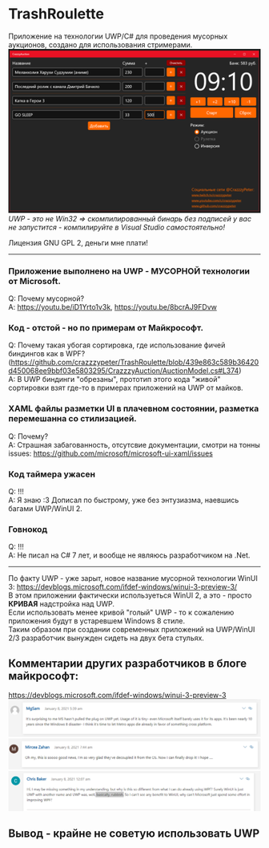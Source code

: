 # TrashRoulette

Приложение на технологии UWP/C# для проведения мусорных аукционов, создано для использования стримерами.
![scr](scr.png)
*UWP - это не Win32 => скомпилированный бинарь без подписей у вас не запустится - компилируйте в Visual Studio самостоятельно!*
  
Лицензия GNU GPL 2, деньги мне плати!    
  
---  
  
### Приложение выполнено на UWP - МУСОРНОЙ технологии от Microsoft.  
Q: Почему мусорной?  
A: https://youtu.be/iD1Yrto1v3k, https://youtu.be/8bcrAJ9FDvw
  
### Код - отстой - но по примерам от Майкрософт.  
Q: Почему такая убогая сортировка, где использование фичей биндингов как в WPF?  
(https://github.com/crazzzypeter/TrashRoulette/blob/439e863c589b36420d450068ee9bbf03e5803295/CrazzzyAuction/AuctionModel.cs#L374)  
A: В UWP биндинги "обрезаны", прототип этого кода "живой" сортировки взят где-то в примерах приложений на UWP от майков.
  
### XAML файлы разметки UI в плачевном состоянии, разметка перемешанна со стилизацией.
Q: Почему?  
A: Страшная забагованность, отсутсвие документации, смотри на тонны issues: https://github.com/microsoft/microsoft-ui-xaml/issues
  
### Код таймера ужасен
Q: !!!  
A: Я знаю :3 Дописал по быстрому, уже без энтузиазма, наевшись багами UWP/WinUI 2.  

### Говнокод  
Q: !!!  
A: Не писал на C# 7 лет, и вообще не являюсь разработчиком на .Net.  
    
---

По факту UWP - уже зарыт, новое название мусорной технологии WinUI 3:
https://devblogs.microsoft.com/ifdef-windows/winui-3-preview-3/  
В этом приложении фактически используеться WinUI 2, а это - просто **КРИВАЯ** надстройка над UWP.  
Если использовать менее кривой "голый" UWP - то к сожалению приложения будут в устаревшем Windows 8 стиле.  
Таким образом при создании современных приложений на UWP/WinUI 2/3 разработчик вынужден сидеть на двух бета стульях.  

## Комментарии других разработчиков в блоге майкрософт: 
https://devblogs.microsoft.com/ifdef-windows/winui-3-preview-3
![m1](m1.png)
![m2](m2.png)
![m3](m3.png)

## Вывод - крайне не советую использовать UWP


